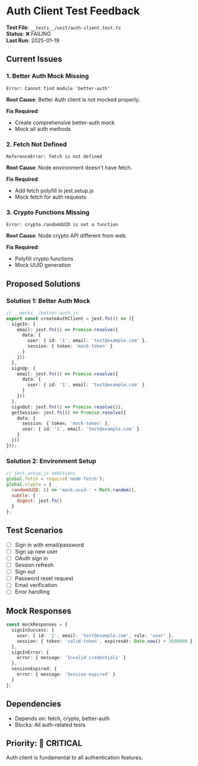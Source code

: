# Auth Client Test Feedback

**Test File**: `__tests__/unit/auth-client.test.ts`  
**Status**: ❌ FAILING  
**Last Run**: 2025-01-19  

## Current Issues

### 1. Better Auth Mock Missing
```
Error: Cannot find module 'better-auth'
```

**Root Cause**: Better Auth client is not mocked properly.

**Fix Required**:
- Create comprehensive better-auth mock
- Mock all auth methods

### 2. Fetch Not Defined
```
ReferenceError: fetch is not defined
```

**Root Cause**: Node environment doesn't have fetch.

**Fix Required**:
- Add fetch polyfill in jest.setup.js
- Mock fetch for auth requests

### 3. Crypto Functions Missing
```
Error: crypto.randomUUID is not a function
```

**Root Cause**: Node crypto API different from web.

**Fix Required**:
- Polyfill crypto functions
- Mock UUID generation

## Proposed Solutions

### Solution 1: Better Auth Mock
```typescript
// __mocks__/better-auth.js
export const createAuthClient = jest.fn(() => ({
  signIn: {
    email: jest.fn(() => Promise.resolve({
      data: {
        user: { id: '1', email: 'test@example.com' },
        session: { token: 'mock-token' }
      }
    }))
  },
  signUp: {
    email: jest.fn(() => Promise.resolve({
      data: {
        user: { id: '1', email: 'test@example.com' }
      }
    }))
  },
  signOut: jest.fn(() => Promise.resolve()),
  getSession: jest.fn(() => Promise.resolve({
    data: {
      session: { token: 'mock-token' },
      user: { id: '1', email: 'test@example.com' }
    }
  }))
}));
```

### Solution 2: Environment Setup
```javascript
// jest.setup.js additions
global.fetch = require('node-fetch');
global.crypto = {
  randomUUID: () => 'mock-uuid-' + Math.random(),
  subtle: {
    digest: jest.fn()
  }
};
```

## Test Scenarios

- [ ] Sign in with email/password
- [ ] Sign up new user
- [ ] OAuth sign in
- [ ] Session refresh
- [ ] Sign out
- [ ] Password reset request
- [ ] Email verification
- [ ] Error handling

## Mock Responses

```typescript
const mockResponses = {
  signInSuccess: {
    user: { id: '1', email: 'test@example.com', role: 'user' },
    session: { token: 'valid-token', expiresAt: Date.now() + 3600000 }
  },
  signInError: {
    error: { message: 'Invalid credentials' }
  },
  sessionExpired: {
    error: { message: 'Session expired' }
  }
};
```

## Dependencies

- Depends on: fetch, crypto, better-auth
- Blocks: All auth-related tests

## Priority: 🔴 CRITICAL

Auth client is fundamental to all authentication features.